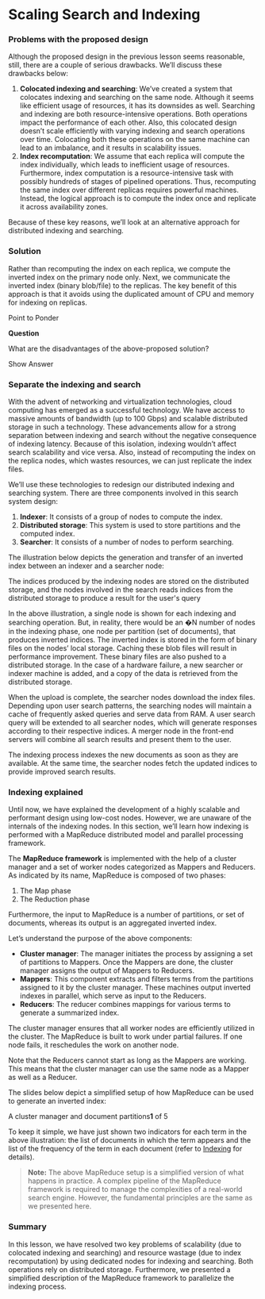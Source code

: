 # Scaling Search and Indexing

### Problems with the proposed design <a href="#problems-with-the-proposed-design-0" id="problems-with-the-proposed-design-0"></a>

Although the proposed design in the previous lesson seems reasonable, still, there are a couple of serious drawbacks. We’ll discuss these drawbacks below:

1. **Colocated indexing and searching**: We’ve created a system that colocates indexing and searching on the same node. Although it seems like efficient usage of resources, it has its downsides as well. Searching and indexing are both resource-intensive operations. Both operations impact the performance of each other. Also, this colocated design doesn’t scale efficiently with varying indexing and search operations over time. Colocating both these operations on the same machine can lead to an imbalance, and it results in scalability issues.
2. **Index recomputation**: We assume that each replica will compute the index individually, which leads to inefficient usage of resources. Furthermore, index computation is a resource-intensive task with possibly hundreds of stages of pipelined operations. Thus, recomputing the same index over different replicas requires powerful machines. Instead, the logical approach is to compute the index once and replicate it across availability zones.

Because of these key reasons, we’ll look at an alternative approach for distributed indexing and searching.

### Solution <a href="#solution-1" id="solution-1"></a>

Rather than recomputing the index on each replica, we compute the inverted index on the primary node only. Next, we communicate the inverted index (binary blob/file) to the replicas. The key benefit of this approach is that it avoids using the duplicated amount of CPU and memory for indexing on replicas.

Point to Ponder

**Question**

What are the disadvantages of the above-proposed solution?

Show Answer

### Separate the indexing and search <a href="#separate-the-indexing-and-search-0" id="separate-the-indexing-and-search-0"></a>

With the advent of networking and virtualization technologies, cloud computing has emerged as a successful technology. We have access to massive amounts of bandwidth (up to 100 Gbps) and scalable distributed storage in such a technology. These advancements allow for a strong separation between indexing and search without the negative consequence of indexing latency. Because of this isolation, indexing wouldn’t affect search scalability and vice versa. Also, instead of recomputing the index on the replica nodes, which wastes resources, we can just replicate the index files.

We’ll use these technologies to redesign our distributed indexing and searching system. There are three components involved in this search system design:

1. **Indexer**: It consists of a group of nodes to compute the index.
2. **Distributed storage**: This system is used to store partitions and the computed index.
3. **Searcher**: It consists of a number of nodes to perform searching.

The illustration below depicts the generation and transfer of an inverted index between an indexer and a searcher node:

The indices produced by the indexing nodes are stored on the distributed storage, and the nodes involved in the search reads indices from the distributed storage to produce a result for the user's query

In the above illustration, a single node is shown for each indexing and searching operation. But, in reality, there would be an �N number of nodes in the indexing phase, one node per partition (set of documents), that produces inverted indices. The inverted index is stored in the form of binary files on the nodes’ local storage. Caching these blob files will result in performance improvement. These binary files are also pushed to a distributed storage. In the case of a hardware failure, a new searcher or indexer machine is added, and a copy of the data is retrieved from the distributed storage.

When the upload is complete, the searcher nodes download the index files. Depending upon user search patterns, the searching nodes will maintain a cache of frequently asked queries and serve data from RAM. A user search query will be extended to all searcher nodes, which will generate responses according to their respective indices. A merger node in the front-end servers will combine all search results and present them to the user.

The indexing process indexes the new documents as soon as they are available. At the same time, the searcher nodes fetch the updated indices to provide improved search results.

### Indexing explained <a href="#indexing-explained-0" id="indexing-explained-0"></a>

Until now, we have explained the development of a highly scalable and performant design using low-cost nodes. However, we are unaware of the internals of the indexing nodes. In this section, we’ll learn how indexing is performed with a MapReduce distributed model and parallel processing framework.

The **MapReduce framework** is implemented with the help of a cluster manager and a set of worker nodes categorized as Mappers and Reducers. As indicated by its name, MapReduce is composed of two phases:

1. The Map phase
2. The Reduction phase

Furthermore, the input to MapReduce is a number of partitions, or set of documents, whereas its output is an aggregated inverted index.

Let’s understand the purpose of the above components:

* **Cluster manager**: The manager initiates the process by assigning a set of partitions to Mappers. Once the Mappers are done, the cluster manager assigns the output of Mappers to Reducers.
* **Mappers**: This component extracts and filters terms from the partitions assigned to it by the cluster manager. These machines output inverted indexes in parallel, which serve as input to the Reducers.
* **Reducers**: The reducer combines mappings for various terms to generate a summarized index.

The cluster manager ensures that all worker nodes are efficiently utilized in the cluster. The MapReduce is built to work under partial failures. If one node fails, it reschedules the work on another node.

Note that the Reducers cannot start as long as the Mappers are working. This means that the cluster manager can use the same node as a Mapper as well as a Reducer.

The slides below depict a simplified setup of how MapReduce can be used to generate an inverted index:

A cluster manager and document partitions**1** of 5

To keep it simple, we have just shown two indicators for each term in the above illustration: the list of documents in which the term appears and the list of the frequency of the term in each document (refer to [Indexing](https://www.educative.io/collection/page/10370001/4941429335392256/6595902341120000) for details).

> **Note:** The above MapReduce setup is a simplified version of what happens in practice. A complex pipeline of the MapReduce framework is required to manage the complexities of a real-world search engine. However, the fundamental principles are the same as we presented here.

### Summary <a href="#summary-0" id="summary-0"></a>

In this lesson, we have resolved two key problems of scalability (due to colocated indexing and searching) and resource wastage (due to index recomputation) by using dedicated nodes for indexing and searching. Both operations rely on distributed storage. Furthermore, we presented a simplified description of the MapReduce framework to parallelize the indexing process.
